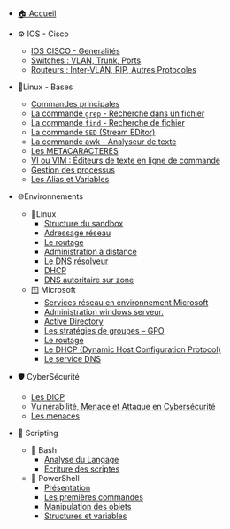- [🏠 Accueil](/README.md)

- ⚙️ IOS - Cisco
  - [IOS CISCO - Generalités](Commandes_CISCO/Commandes_CISCO.md#ios-cisco---generalités)
  - [Switches : VLAN, Trunk, Ports](Commandes_CISCOCommandes_CISCO.md#switches--vlan-trunk-ports)
  - [Routeurs : Inter-VLAN, RIP, Autres Protocoles](Commandes_CISCOCommandes_CISCO.md#routeurs--inter-vlan-rip-autres-protocoles)

- 🐧Linux - Bases
  - [Commandes principales](Les_Principales_commandes/Les_Principales_commandes.md#commandes-principales)
  - [La commande ``grep`` - Recherche dans un fichier](Les_Principales_commandes/Les_Principales_commandes.md#la-commande-grep---recherche-dans-un-fichier)
  - [La commande ``find`` - Recherche de fichier](Les_Principales_commandes/Les_Principales_commandes.md#la-commande-find---recherche-de-fichier)
  - [La commande ``SED`` (Stream EDitor)](Les_Principales_commandes/Les_Principales_commandes.md#la-commande-sed-stream-editor)
  - [La commande awk - Analyseur de texte](Les_Principales_commandes/Les_Principales_commandes.md#la-commande-awk---analyseur-de-texte)
  - [Les METACARACTERES](Les_Principales_commandes/Les_Principales_commandes.md#les-metacaracteres)
  - [VI ou VIM : Éditeurs de texte en ligne de commande](Les_Principales_commandes/Les_Principales_commandes.md#vi-ou-vim--éditeurs-de-texte-en-ligne-de-commande)
  - [Gestion des processus](Les_Principales_commandes/Les_Principales_commandes.md#gestion-des-processus)
  - [Les Alias et Variables](Les_Principales_commandes/Les_Principales_commandes.md#les-alias-et-variables)

- 🌐Environnements
	- 🐧Linux
	  - [Structure du sandbox](Environnement_Linux/Environnement_Linux.md#structure-du-sandbox)
	  - [Adressage réseau](Environnement_Linux/Environnement_Linux.md#adressage-réseau)
	  - [Le routage](Environnement_Linux/Environnement_Linux.md#le-routage)
	  - [Administration à distance](Environnement_Linux/Environnement_Linux.md#administration-à-distance)
	  - [Le DNS résolveur](Environnement_Linux/Environnement_Linux.md#le-dns-résolveur)
	  - [DHCP](Environnement_Linux/Environnement_Linux.md#dhcp)
	  - [DNS autoritaire sur zone](Environnement_Linux/Environnement_Linux.md#dns-autoritaire-sur-zone)
	- 🪟 Microsoft
	  - [Services réseau en environnement Microsoft](Environnement_MS/Environnement_MS.md#services-réseau-en-environnement-microsoft)
	  - [Administration windows serveur.](Environnement_MS/Environnement_MS.md#administration-windows-serveur)
	  - [Active Directory](Environnement_MS/Environnement_MS.md#active-directory)
	  - [Les stratégies de groupes – GPO](Environnement_MS/Environnement_MS.md#les-stratégies-de-groupes--gpo)
	  - [Le routage](Environnement_MS/Environnement_MS.md#le-routage)
	  - [Le DHCP (Dynamic Host Configuration Protocol)](Environnement_MS/Environnement_MS.md#le-dhcp-dynamic-host-configuration-protocol)
	  - [Le service DNS](Environnement_MS/Environnement_MS.md#le-service-dns)

- 🛡️ CyberSécurité
  - [Les DICP](CyberEdu/CyberEdu.md#les-dicp)
  - [Vulnérabilité, Menace et Attaque en Cybersécurité](CyberEdu/CyberEdu.md#vulnérabilité-menace-et-attaque-en-cybersécurité)
  - [Les menaces](CyberEdu/CyberEdu.md#les-menaces)

-  📜 Scripting
	- 🐚 Bash
	  - [Analyse du Langage](Scripting_Bash/Scripting_Bash.md#analyse-du-langage)
	  - [Ecriture des scriptes](Scripting_Bash/Scripting_Bash.md#ecriture-des-scriptes)
	- 💠 PowerShell
	  - [Présentation](Scripting_powershell/Scripting_powerShell.md#présentation)
	  - [Les premières commandes](Scripting_powershell/Scripting_powerShell.md#les-premières-commandes)
	  - [Manipulation des objets](Scripting_powershell/Scripting_powerShell.md#manipulation-des-objets)
	  - [Structures et variables](Scripting_powershell/Scripting_powerShell.md#structures-et-variables)
